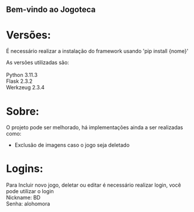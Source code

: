 ## Bem-vindo ao Jogoteca

# Versões:
É necessário realizar a instalação do framework usando 'pip install {nome}'

As versões utilizadas são:
<br>
<br>
Python 3.11.3 <br>
Flask 2.3.2<br>
Werkzeug 2.3.4

# Sobre:
O projeto pode ser melhorado, há implementações ainda a ser realizadas como:
- Exclusão de imagens caso o jogo seja deletado

# Logins:
Para Incluir novo jogo, deletar ou editar é necessário realizar login, você pode utilizar o login <br>
Nickname: BD <br>
Senha: alohomora
